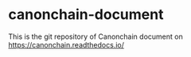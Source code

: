 # canonchain-document

This is the git repository of Canonchain document on https://canonchain.readthedocs.io/
